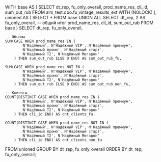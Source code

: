 WITH base AS (
    SELECT
        dt_rep,
        fu_only_overall,
        prod_name_res,
        cli_id,
        sum_out_rub
    FROM alm_test.dbo.fu_vintage_results_ext WITH (NOLOCK)
),
unioned AS (
    SELECT * FROM base
    UNION ALL
    SELECT
        dt_rep,
        2 AS fu_only_overall,  -- общий итог
        prod_name_res,
        cli_id,
        sum_out_rub
    FROM base
)
SELECT
    dt_rep,
    fu_only_overall,

    -- Объемы
    SUM(CASE WHEN prod_name_res IN (
            N'Надёжный', N'Надёжный VIP', N'Надёжный премиум',
            N'Надёжный промо', N'Надёжный старт',
            N'Надёжный Т2', N'Надёжный Мегафон'
        ) THEN sum_out_rub ELSE 0 END) AS sum_out_rub_fu,

    SUM(CASE WHEN prod_name_res NOT IN (
            N'Надёжный', N'Надёжный VIP', N'Надёжный премиум',
            N'Надёжный промо', N'Надёжный старт',
            N'Надёжный Т2', N'Надёжный Мегафон'
        ) THEN sum_out_rub ELSE 0 END) AS sum_out_rub_non_fu,

    -- Клиенты
    COUNT(DISTINCT CASE WHEN prod_name_res IN (
            N'Надёжный', N'Надёжный VIP', N'Надёжный премиум',
            N'Надёжный промо', N'Надёжный старт',
            N'Надёжный Т2', N'Надёжный Мегафон'
        ) THEN cli_id END) AS cnt_clients_fu,

    COUNT(DISTINCT CASE WHEN prod_name_res NOT IN (
            N'Надёжный', N'Надёжный VIP', N'Надёжный премиум',
            N'Надёжный промо', N'Надёжный старт',
            N'Надёжный Т2', N'Надёжный Мегафон'
        ) THEN cli_id END) AS cnt_clients_non_fu

FROM unioned
GROUP BY
    dt_rep,
    fu_only_overall
ORDER BY
    dt_rep,
    fu_only_overall;
